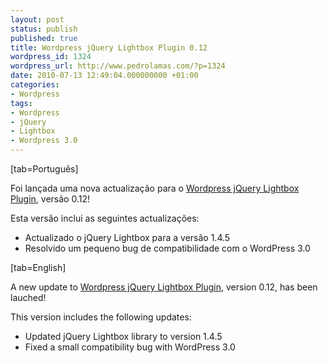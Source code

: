```yaml
---
layout: post
status: publish
published: true
title: Wordpress jQuery Lightbox Plugin 0.12
wordpress_id: 1324
wordpress_url: http://www.pedrolamas.com/?p=1324
date: 2010-07-13 12:49:04.000000000 +01:00
categories:
- Wordpress
tags:
- Wordpress
- jQuery
- Lightbox
- Wordpress 3.0
---
```

[tab=Português]

Foi lançada uma nova actualização para o [Wordpress jQuery Lightbox Plugin](/projectos/jquery-lightbox/), versão 0.12!

Esta versão inclui as seguintes actualizações:

-   Actualizado o jQuery Lightbox para a versão 1.4.5
-   Resolvido um pequeno bug de compatibilidade com o WordPress 3.0

[tab=English]

A new update to [Wordpress jQuery Lightbox Plugin](/projectos/jquery-lightbox-en/), version 0.12, has been lauched!

This version includes the following updates:

-   Updated jQuery Lightbox library to version 1.4.5
-   Fixed a small compatibility bug with WordPress 3.0

